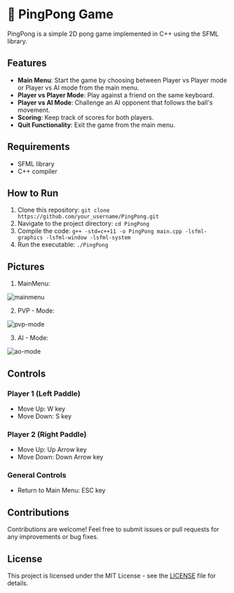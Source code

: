 # 🏓 PingPong Game

PingPong is a simple 2D pong game implemented in C++ using the SFML library.

## Features

- **Main Menu**: Start the game by choosing between Player vs Player mode or Player vs AI mode from the main menu.
- **Player vs Player Mode**: Play against a friend on the same keyboard.
- **Player vs AI Mode**: Challenge an AI opponent that follows the ball's movement.
- **Scoring**: Keep track of scores for both players.
- **Quit Functionality**: Exit the game from the main menu.

## Requirements

- SFML library
- C++ compiler

## How to Run

1. Clone this repository: `git clone https://github.com/your_username/PingPong.git`
2. Navigate to the project directory: `cd PingPong`
3. Compile the code: `g++ -std=c++11 -o PingPong main.cpp -lsfml-graphics -lsfml-window -lsfml-system`
4. Run the executable: `./PingPong`

## Pictures
1. MainMenu:

   
![mainmenu](https://github.com/AsadShayan/-SFML-PingPong/assets/153836414/b082fd67-afdb-45dc-af73-00ede81d9a31)

2. PVP - Mode:

   
![pvp-mode](https://github.com/AsadShayan/-SFML-PingPong/assets/153836414/ba2dd253-4d71-4bd0-93b5-cb28d49921af)

   
3. AI - Mode:

   
![ao-mode](https://github.com/AsadShayan/-SFML-PingPong/assets/153836414/39251b23-2861-4e9a-ae36-c92d5488911d)



## Controls

### Player 1 (Left Paddle)
- Move Up: W key
- Move Down: S key

### Player 2 (Right Paddle)
- Move Up: Up Arrow key
- Move Down: Down Arrow key

### General Controls
- Return to Main Menu: ESC key

## Contributions

Contributions are welcome! Feel free to submit issues or pull requests for any improvements or bug fixes.

## License

This project is licensed under the MIT License - see the [LICENSE](LICENSE) file for details.
